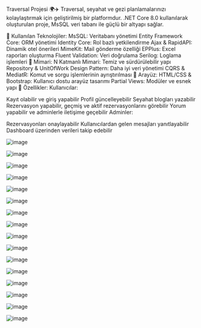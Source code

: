 Traversal Projesi 🌍✈️
Traversal, seyahat ve gezi planlamalarınızı kolaylaştırmak için geliştirilmiş bir platformdur. .NET Core 8.0 kullanılarak oluşturulan proje, MsSQL veri tabanı ile güçlü bir altyapı sağlar.

🚀 Kullanılan Teknolojiler:
MsSQL: Veritabanı yönetimi
Entity Framework Core: ORM yönetimi
Identity Core: Rol bazlı yetkilendirme
Ajax & RapidAPI: Dinamik otel önerileri
MimeKit: Mail gönderme özelliği
EPPlus: Excel raporları oluşturma
Fluent Validation: Veri doğrulama
Serilog: Loglama işlemleri
📐 Mimari:
N Katmanlı Mimari: Temiz ve sürdürülebilir yapı
Repository & UnitOfWork Design Pattern: Daha iyi veri yönetimi
CQRS & MediatR: Komut ve sorgu işlemlerinin ayrıştırılması
🎨 Arayüz:
HTML/CSS & Bootstrap: Kullanıcı dostu arayüz tasarımı
Partial Views: Modüler ve esnek yapı
🔑 Özellikler:
Kullanıcılar:

Kayıt olabilir ve giriş yapabilir
Profil güncelleyebilir
Seyahat blogları yazabilir
Rezervasyon yapabilir, geçmiş ve aktif rezervasyonlarını görebilir
Yorum yapabilir ve adminlerle iletişime geçebilir
Adminler:

Rezervasyonları onaylayabilir
Kullanıcılardan gelen mesajları yanıtlayabilir
Dashboard üzerinden verileri takip edebilir

![image](https://github.com/user-attachments/assets/9d797090-cb00-4d80-b239-8f64aab2f6a3)

![image](https://github.com/user-attachments/assets/e40168b4-f66f-429d-a7a2-f44447dbea8c)

![image](https://github.com/user-attachments/assets/7e2430b9-1ff7-4bb9-a7d4-3111729f20bb)

![image](https://github.com/user-attachments/assets/3303e1b2-67f4-46db-8adf-b8c822ea8ebb)

![image](https://github.com/user-attachments/assets/e31819dc-7f90-41aa-96bb-ef1fc7f26aff)

![image](https://github.com/user-attachments/assets/1ec30f11-52d3-422a-940b-828805fcf3f6)

![image](https://github.com/user-attachments/assets/986760bd-6a4d-49e5-8ece-945279e0b8b6)

![image](https://github.com/user-attachments/assets/b595f2ca-a654-4187-bb86-423035fb0be5)

![image](https://github.com/user-attachments/assets/c208e387-1688-46f9-a269-b56fec531440)

![image](https://github.com/user-attachments/assets/873ea15a-d017-4d4c-a6f0-da3e8a8ef0dd)

![image](https://github.com/user-attachments/assets/ff5f6d3f-2523-4d18-bcaf-4eafbcfaeae6)

![image](https://github.com/user-attachments/assets/a3306132-62db-4f90-9365-79f2f24c37b1)

![image](https://github.com/user-attachments/assets/fa26f467-5c29-4d89-9346-9a5c99da4800)

![image](https://github.com/user-attachments/assets/955a8191-8763-406d-b679-bbe4dd73351e)

![image](https://github.com/user-attachments/assets/5223b3b3-4523-43d1-b3f3-01047cf92658)

![image](https://github.com/user-attachments/assets/288ec200-6235-4f18-8923-058c1b9a2ed7)
